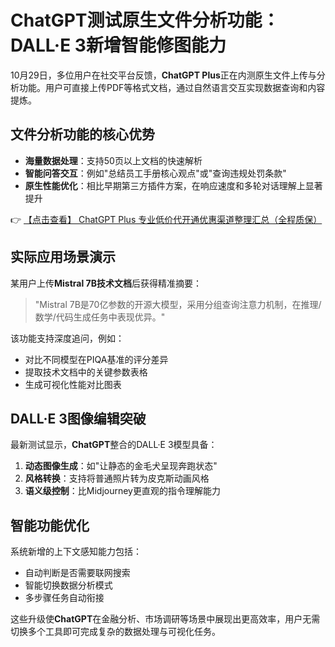 # ChatGPT测试原生文件分析功能：DALL·E 3新增智能修图能力

10月29日，多位用户在社交平台反馈，**ChatGPT Plus**正在内测原生文件上传与分析功能。用户可直接上传PDF等格式文档，通过自然语言交互实现数据查询和内容提炼。

## 文件分析功能的核心优势

- **海量数据处理**：支持50页以上文档的快速解析
- **智能问答交互**：例如"总结员工手册核心观点"或"查询违规处罚条款"
- **原生性能优化**：相比早期第三方插件方案，在响应速度和多轮对话理解上显著提升

👉 [【点击查看】 ChatGPT Plus 专业低价代开通优惠渠道整理汇总（全程质保）](https://bit.ly/DaiKai)

## 实际应用场景演示

某用户上传**Mistral 7B技术文档**后获得精准摘要：
> "Mistral 7B是70亿参数的开源大模型，采用分组查询注意力机制，在推理/数学/代码生成任务中表现优异。"

该功能支持深度追问，例如：
- 对比不同模型在PIQA基准的评分差异
- 提取技术文档中的关键参数表格
- 生成可视化性能对比图表

## DALL·E 3图像编辑突破

最新测试显示，**ChatGPT**整合的DALL·E 3模型具备：
1. **动态图像生成**：如"让静态的金毛犬呈现奔跑状态"
2. **风格转换**：支持将普通照片转为皮克斯动画风格
3. **语义级控制**：比Midjourney更直观的指令理解能力

## 智能功能优化

系统新增的上下文感知能力包括：
- 自动判断是否需要联网搜索
- 智能切换数据分析模式
- 多步骤任务自动衔接

这些升级使**ChatGPT**在金融分析、市场调研等场景中展现出更高效率，用户无需切换多个工具即可完成复杂的数据处理与可视化任务。